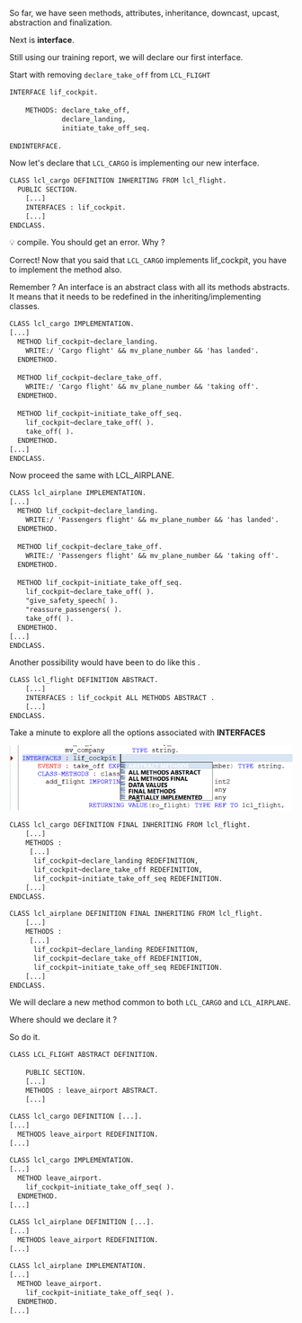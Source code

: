 So far, we have seen methods, attributes, inheritance, downcast, upcast, abstraction and finalization.

Next is **interface**.

Still using our training report, we will declare our first interface.

Start with removing ```declare_take_off``` from ```LCL_FLIGHT```

```
INTERFACE lif_cockpit.

    METHODS: declare_take_off,
             declare_landing,
             initiate_take_off_seq.
  
ENDINTERFACE.
```

Now let's declare that ```LCL_CARGO``` is implementing our new interface.

```
CLASS lcl_cargo DEFINITION INHERITING FROM lcl_flight.
  PUBLIC SECTION.
    [...]
    INTERFACES : lif_cockpit.
    [...]
ENDCLASS.
```
:bulb: compile. You should get an error. Why ?

Correct! Now that you said that ```LCL_CARGO``` implements lif_cockpit, you have to implement the method also. 

Remember ? An interface is an abstract class with all its methods abstracts. It means that it needs to be redefined in the inheriting/implementing classes.

```
CLASS lcl_cargo IMPLEMENTATION.
[...]
  METHOD lif_cockpit~declare_landing.
    WRITE:/ 'Cargo flight' && mv_plane_number && 'has landed'.
  ENDMETHOD.

  METHOD lif_cockpit~declare_take_off.
    WRITE:/ 'Cargo flight' && mv_plane_number && 'taking off'.
  ENDMETHOD.

  METHOD lif_cockpit~initiate_take_off_seq.
    lif_cockpit~declare_take_off( ).
    take_off( ).
  ENDMETHOD.
[...]
ENDCLASS.
```

Now proceed the same with LCL_AIRPLANE.

```
CLASS lcl_airplane IMPLEMENTATION.
[...]
  METHOD lif_cockpit~declare_landing.
    WRITE:/ 'Passengers flight' && mv_plane_number && 'has landed'.
  ENDMETHOD.

  METHOD lif_cockpit~declare_take_off.
    WRITE:/ 'Passengers flight' && mv_plane_number && 'taking off'.
  ENDMETHOD.

  METHOD lif_cockpit~initiate_take_off_seq.
    lif_cockpit~declare_take_off( ).
	"give_safety_speech( ).
	"reassure_passengers( ).
    take_off( ).
  ENDMETHOD.
[...]
ENDCLASS.
```

Another possibility would have been to do like this .
```
CLASS lcl_flight DEFINITION ABSTRACT.
    [...]
	INTERFACES : lif_cockpit ALL METHODS ABSTRACT .
	[...]
ENDCLASS.
```

Take a minute to explore all the options associated with **INTERFACES**

![interface_options](../img/interface_options.png)

```
CLASS lcl_cargo DEFINITION FINAL INHERITING FROM lcl_flight.
    [...]
	METHODS : 
	 [...]
      lif_cockpit~declare_landing REDEFINITION,
      lif_cockpit~declare_take_off REDEFINITION,
      lif_cockpit~initiate_take_off_seq REDEFINITION.
	[...]
ENDCLASS.
```
```
CLASS lcl_airplane DEFINITION FINAL INHERITING FROM lcl_flight.
    [...]
	METHODS : 
	 [...]
      lif_cockpit~declare_landing REDEFINITION,
      lif_cockpit~declare_take_off REDEFINITION,
      lif_cockpit~initiate_take_off_seq REDEFINITION.
	[...]
ENDCLASS.
```

We will declare a new method common to both ```LCL_CARGO``` and ```LCL_AIRPLANE```.

Where should we declare it ? 

So do it.

```
CLASS LCL_FLIGHT ABSTRACT DEFINITION.

	PUBLIC SECTION.
	[...]
	METHODS : leave_airport ABSTRACT.
	[...]
```
```
CLASS lcl_cargo DEFINITION [...]. 
[...]
  METHODS leave_airport REDEFINITION.
[...]
```	
```
CLASS lcl_cargo IMPLEMENTATION.
[...]
  METHOD leave_airport.
    lif_cockpit~initiate_take_off_seq( ).
  ENDMETHOD.
[...]
```	
```
CLASS lcl_airplane DEFINITION [...]. 
[...]
  METHODS leave_airport REDEFINITION.
[...]
```	
```
CLASS lcl_airplane IMPLEMENTATION.
[...]
  METHOD leave_airport.
    lif_cockpit~initiate_take_off_seq( ).
  ENDMETHOD.
[...]
```	
